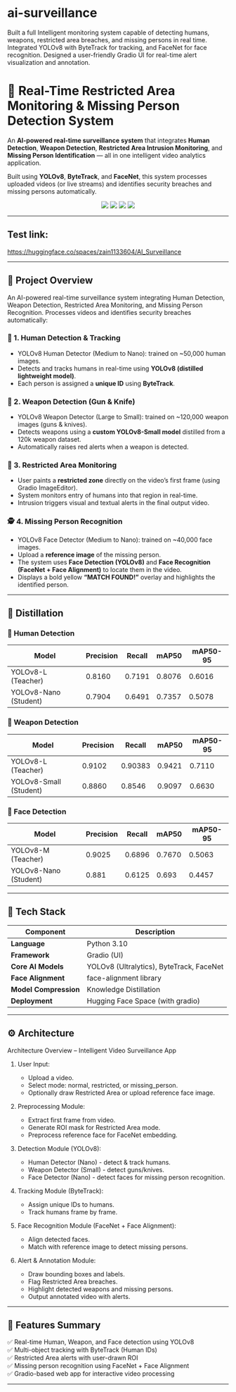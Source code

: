 # ai-surveillance
Built a full Intelligent monitoring system capable of detecting humans, weapons, restricted area breaches, and missing persons in real time. Integrated YOLOv8 with ByteTrack for tracking, and FaceNet for face recognition. Designed a user-friendly Gradio UI for real-time alert visualization and annotation.


# 🧠 Real-Time Restricted Area Monitoring & Missing Person Detection System

An **AI-powered real-time surveillance system** that integrates **Human Detection**, **Weapon Detection**, **Restricted Area Intrusion Monitoring**, and **Missing Person Identification** — all in one intelligent video analytics application.

Built using **YOLOv8**, **ByteTrack**, and **FaceNet**, this system processes uploaded videos (or live streams) and identifies security breaches and missing persons automatically.

<div align="center">
  <img src="https://img.shields.io/badge/Framework-Gradio-blue?style=for-the-badge">
  <img src="https://img.shields.io/badge/Backend-PyTorch-orange?style=for-the-badge">
  <img src="https://img.shields.io/badge/Models-YOLOv8%20%7C%20FaceNet%20%7C%20ByteTrack-green?style=for-the-badge">
  <img src="https://img.shields.io/badge/Deployed%20On-Hugging%20Face-yellow?style=for-the-badge">
</div>

---
## Test link:

https://huggingface.co/spaces/zain1133604/AI_Surveillance

---
## 🚀 Project Overview

An AI-powered real-time surveillance system integrating Human Detection, Weapon Detection, Restricted Area Monitoring, and Missing Person Recognition. Processes videos and identifies security breaches automatically: 

### 🧍 1. Human Detection & Tracking
- YOLOv8 Human Detector (Medium to Nano): trained on ~50,000 human images.
- Detects and tracks humans in real-time using **YOLOv8 (distilled lightweight model)**.
- Each person is assigned a **unique ID** using **ByteTrack**.

### 🔫 2. Weapon Detection (Gun & Knife) 
- YOLOv8 Weapon Detector (Large to Small): trained on ~120,000 weapon images (guns & knives).
- Detects weapons using a **custom YOLOv8-Small model** distilled from a 120k weapon dataset.
- Automatically raises red alerts when a weapon is detected.

### 🚷 3. Restricted Area Monitoring 
- User paints a **restricted zone** directly on the video’s first frame (using Gradio ImageEditor).
- System monitors entry of humans into that region in real-time.
- Intrusion triggers visual and textual alerts in the final output video.

### 🕵️ 4. Missing Person Recognition
- YOLOv8 Face Detector (Medium to Nano): trained on ~40,000 face images.
- Upload a **reference image** of the missing person.
- The system uses **Face Detection (YOLOv8)** and **Face Recognition (FaceNet + Face Alignment)** to locate them in the video.
- Displays a bold yellow **“MATCH FOUND!”** overlay and highlights the identified person.

---

## 🧠 Distillation 

### 👤 Human Detection
| Model | Precision | Recall | mAP50 | mAP50-95 |
|--------|------------|---------|--------|-----------|
| YOLOv8-L (Teacher) | 0.8160 | 0.7191 | 0.8076 | 0.6016 |
| YOLOv8-Nano (Student) | 0.7904 | 0.6491 | 0.7357 | 0.5078 |

### 🔫 Weapon Detection
| Model | Precision | Recall | mAP50 | mAP50-95 |
|--------|------------|---------|--------|-----------|
| YOLOv8-L (Teacher) | 0.9102 | 0.90383 | 0.9421 | 0.7110 |
| YOLOv8-Small (Student) | 0.8860 | 0.8546 | 0.9097 | 0.6630 |

### 🙂 Face Detection
| Model | Precision | Recall | mAP50 | mAP50-95 |
|--------|------------|---------|--------|-----------|
| YOLOv8-M (Teacher) | 0.9025 | 0.6896 | 0.7670 | 0.5063 |
| YOLOv8-Nano (Student) | 0.881 | 0.6125 | 0.693 | 0.4457 |


---


## 🧩 Tech Stack

| Component | Description |
|------------|-------------|
| **Language** | Python 3.10 |
| **Framework** | Gradio (UI) |
| **Core AI Models** | YOLOv8 (Ultralytics), ByteTrack, FaceNet |
| **Face Alignment** | face-alignment library |
| **Model Compression** | Knowledge Distillation |
| **Deployment** | Hugging Face Space (with gradio) |

---

## ⚙️ Architecture
Architecture Overview – Intelligent Video Surveillance App

1. User Input:
   - Upload a video.
   - Select mode: normal, restricted, or missing_person.
   - Optionally draw Restricted Area or upload reference face image.

2. Preprocessing Module:
   - Extract first frame from video.
   - Generate ROI mask for Restricted Area mode.
   - Preprocess reference face for FaceNet embedding.

3. Detection Module (YOLOv8):
   - Human Detector (Nano) - detect & track humans.
   - Weapon Detector (Small) - detect guns/knives.
   - Face Detector (Nano) - detect faces for missing person recognition.

4. Tracking Module (ByteTrack):
   - Assign unique IDs to humans.
   - Track humans frame by frame.

5. Face Recognition Module (FaceNet + Face Alignment):
   - Align detected faces.
   - Match with reference image to detect missing persons.

6. Alert & Annotation Module:
   - Draw bounding boxes and labels.
   - Flag Restricted Area breaches.
   - Highlight detected weapons and missing persons.
   - Output annotated video with alerts.


---


## 🧾 Features Summary


✅ Real-time Human, Weapon, and Face detection using YOLOv8                                                                                                                                                 
✅ Multi-object tracking with ByteTrack (Human IDs)                                                                                                                                                        
✅ Restricted Area alerts with user-drawn ROI                                                                                                                                                            
✅ Missing person recognition using FaceNet + Face Alignment                                                                                                                                               
✅ Gradio-based web app for interactive video processing                                                                                                                                                  

---






